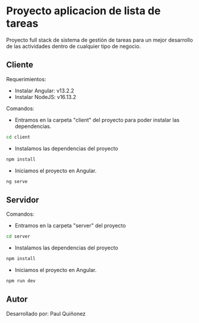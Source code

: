 # Proyecto aplicacion de lista de tareas

Proyecto full stack de sistema de gestión de tareas para un mejor desarrollo de las actividades dentro de cualquier tipo de negocio.

## Cliente

Requerimientos:
- Instalar Angular: v13.2.2
- Instalar NodeJS: v16.13.2

Comandos: 

- Entramos en la carpeta "client" del proyecto para poder instalar las dependencias.

```sh
cd client
```
- Instalamos las dependencias del proyecto

```sh
npm install
```

- Iniciamos el proyecto en Angular.

```sh
ng serve
```

## Servidor

Comandos:

- Entramos en la carpeta "server" del proyecto 

```sh
cd server
```
- Instalamos las dependencias del proyecto

```sh
npm install
```

- Iniciamos el proyecto en Angular.

```sh
npm run dev
```








## Autor

Desarrollado por: Paul Quiñonez